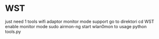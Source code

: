 # WST
just need 1 tools 
wifi adaptor monitor mode support
go to direktori
cd WST
enable monitor mode 
sudo airmon-ng start wlan0mon
to usage
python tools.py
